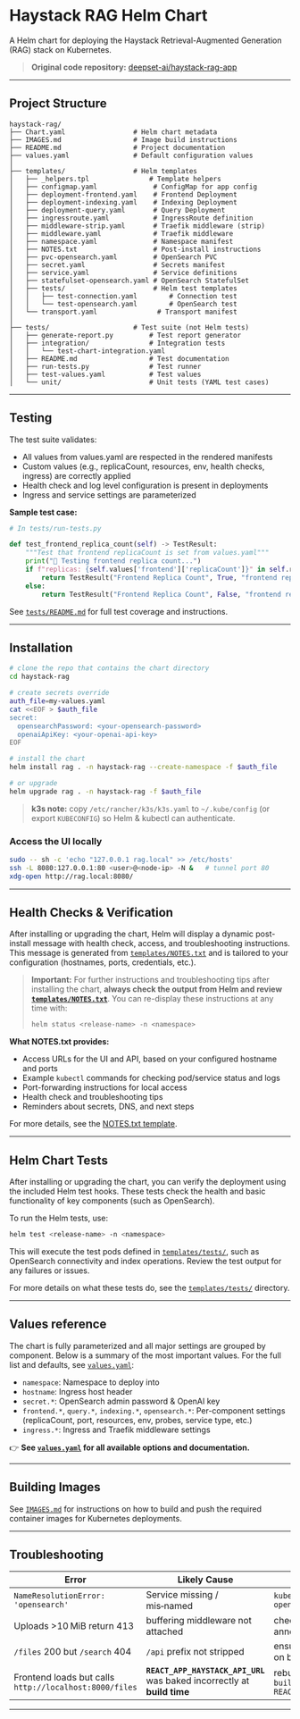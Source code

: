 # Haystack RAG Helm Chart

A Helm chart for deploying the Haystack Retrieval-Augmented Generation (RAG) stack on Kubernetes.

> **Original code repository:** [deepset-ai/haystack-rag-app](https://github.com/deepset-ai/haystack-rag-app)

---

## Project Structure

```
haystack-rag/
├── Chart.yaml                 # Helm chart metadata
├── IMAGES.md                  # Image build instructions
├── README.md                  # Project documentation
├── values.yaml                # Default configuration values
│
├── templates/                 # Helm templates
│   ├── _helpers.tpl               # Template helpers
│   ├── configmap.yaml              # ConfigMap for app config
│   ├── deployment-frontend.yaml    # Frontend Deployment
│   ├── deployment-indexing.yaml    # Indexing Deployment
│   ├── deployment-query.yaml       # Query Deployment
│   ├── ingressroute.yaml           # IngressRoute definition
│   ├── middleware-strip.yaml       # Traefik middleware (strip)
│   ├── middleware.yaml             # Traefik middleware
│   ├── namespace.yaml              # Namespace manifest
│   ├── NOTES.txt                   # Post-install instructions
│   ├── pvc-opensearch.yaml         # OpenSearch PVC
│   ├── secret.yaml                 # Secrets manifest
│   ├── service.yaml                # Service definitions
│   ├── statefulset-opensearch.yaml # OpenSearch StatefulSet
│   ├── tests/                      # Helm test templates
│   │   ├── test-connection.yaml        # Connection test
│   │   └── test-opensearch.yaml        # OpenSearch test
│   └── transport.yaml               # Transport manifest
│
├── tests/                     # Test suite (not Helm tests)
│   ├── generate-report.py         # Test report generator
│   ├── integration/               # Integration tests
│   │   └── test-chart-integration.yaml
│   ├── README.md                  # Test documentation
│   ├── run-tests.py               # Test runner
│   ├── test-values.yaml           # Test values
│   └── unit/                      # Unit tests (YAML test cases)
```

---

## Testing

The test suite validates:
- All values from values.yaml are respected in the rendered manifests
- Custom values (e.g., replicaCount, resources, env, health checks, ingress) are correctly applied
- Health check and log level configuration is present in deployments
- Ingress and service settings are parameterized

**Sample test case:**

```python
# In tests/run-tests.py

def test_frontend_replica_count(self) -> TestResult:
    """Test that frontend replicaCount is set from values.yaml"""
    print("🧪 Testing frontend replica count...")
    if f"replicas: {self.values['frontend']['replicaCount']}" in self.rendered_yaml:
        return TestResult("Frontend Replica Count", True, "frontend replicaCount is set correctly")
    else:
        return TestResult("Frontend Replica Count", False, "frontend replicaCount is not set correctly")
```

See [`tests/README.md`](./tests/README.md) for full test coverage and instructions.

---

## Installation

```bash
# clone the repo that contains the chart directory
cd haystack-rag

# create secrets override
auth_file=my-values.yaml
cat <<EOF > $auth_file
secret:
  opensearchPassword: <your-opensearch-password>
  openaiApiKey: <your-openai-api-key>
EOF

# install the chart
helm install rag . -n haystack-rag --create-namespace -f $auth_file

# or upgrade
helm upgrade rag . -n haystack-rag -f $auth_file

```

> **k3s note:** copy `/etc/rancher/k3s/k3s.yaml` to `~/.kube/config` (or export `KUBECONFIG`) so Helm & kubectl can authenticate.

### Access the UI locally

```bash
sudo -- sh -c 'echo "127.0.0.1 rag.local" >> /etc/hosts'
ssh -L 8080:127.0.0.1:80 <user>@<node-ip> -N &   # tunnel port 80
xdg-open http://rag.local:8080/
```

---

## Health Checks & Verification

After installing or upgrading the chart, Helm will display a dynamic post-install message with health check, access, and troubleshooting instructions. This message is generated from [`templates/NOTES.txt`](./templates/NOTES.txt) and is tailored to your configuration (hostnames, ports, credentials, etc.).

> **Important:** For further instructions and troubleshooting tips after installing the chart, **always check the output from Helm and review [`templates/NOTES.txt`](./templates/NOTES.txt)**. You can re-display these instructions at any time with:
>
> ```bash
> helm status <release-name> -n <namespace>
> ```

**What NOTES.txt provides:**
- Access URLs for the UI and API, based on your configured hostname and ports
- Example `kubectl` commands for checking pod/service status and logs
- Port-forwarding instructions for local access
- Health check and troubleshooting tips
- Reminders about secrets, DNS, and next steps

For more details, see the [NOTES.txt template](./templates/NOTES.txt).

---

## Helm Chart Tests

After installing or upgrading the chart, you can verify the deployment using the included Helm test hooks. These tests check the health and basic functionality of key components (such as OpenSearch).

To run the Helm tests, use:

```bash
helm test <release-name> -n <namespace>
```

This will execute the test pods defined in [`templates/tests/`](./templates/tests/), such as OpenSearch connectivity and index operations. Review the test output for any failures or issues.

For more details on what these tests do, see the [`templates/tests/`](./templates/tests/) directory.

---

## Values reference

The chart is fully parameterized and all major settings are grouped by component. Below is a summary of the most important values. For the full list and defaults, see [`values.yaml`](./values.yaml):

- `namespace`: Namespace to deploy into
- `hostname`: Ingress host header
- `secret.*`: OpenSearch admin password & OpenAI key
- `frontend.*`, `query.*`, `indexing.*`, `opensearch.*`: Per-component settings (replicaCount, port, resources, env, probes, service type, etc.)
- `ingress.*`: Ingress and Traefik middleware settings

👉 **See [`values.yaml`](./values.yaml) for all available options and documentation.**

---

## Building Images

See [`IMAGES.md`](./IMAGES.md) for instructions on how to build and push the required container images for Kubernetes deployments.

---

## Troubleshooting

| Error | Likely Cause | How to Fix |
|-------|--------------|------------|
|`NameResolutionError: 'opensearch'`| Service missing / mis‑named | `kubectl -n haystack-rag get svc opensearch` |
|Uploads >10 MiB return 413| buffering middleware not attached | check `ingressroute.yaml` annotation & route middlwares |
|`/files` 200 but `/search` 404| `/api` prefix not stripped | ensure `strip-api` middleware is on both API routes |
|Frontend loads but calls `http://localhost:8000/files`| **`REACT_APP_HAYSTACK_API_URL`** was baked incorrectly at **build time** | rebuild frontend image with `--build-arg REACT_APP_HAYSTACK_API_URL=/api` |

---

